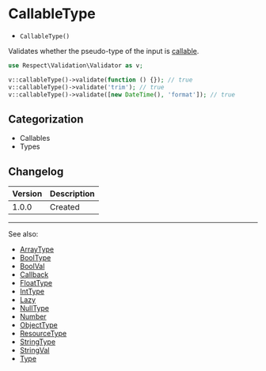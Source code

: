 # CallableType

- `CallableType()`

Validates whether the pseudo-type of the input is [callable](http://php.net/types.callable).

```php
use Respect\Validation\Validator as v;

v::callableType()->validate(function () {}); // true
v::callableType()->validate('trim'); // true
v::callableType()->validate([new DateTime(), 'format']); // true
```

## Categorization

- Callables
- Types

## Changelog

Version | Description
--------|-------------
  1.0.0 | Created

***
See also:

- [ArrayType](ArrayType.md)
- [BoolType](BoolType.md)
- [BoolVal](BoolVal.md)
- [Callback](Callback.md)
- [FloatType](FloatType.md)
- [IntType](IntType.md)
- [Lazy](Lazy.md)
- [NullType](NullType.md)
- [Number](Number.md)
- [ObjectType](ObjectType.md)
- [ResourceType](ResourceType.md)
- [StringType](StringType.md)
- [StringVal](StringVal.md)
- [Type](Type.md)
